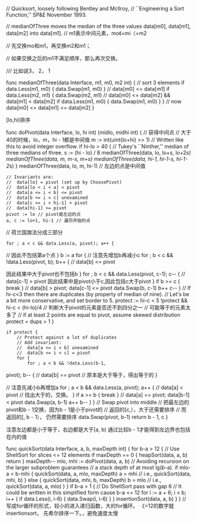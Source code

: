 // Quicksort, loosely following Bentley and McIlroy,
// ``Engineering a Sort Function,'' SP&E November 1993.

// medianOfThree moves the median of the three values data[m0], data[m1], data[m2] into data[m1].
// m1表示中间元素，mo《=mi〈=m2

// 先交换mo和m1，再交换m2和m1；

// 如果交换之后的m1不满足顺序，那么再次交换。

/// 比如说3， 2， 1

func medianOfThree(data Interface, m1, m0, m2 int) {
	// sort 3 elements
	if data.Less(m1, m0) {
		data.Swap(m1, m0)
	}
	// data[m0] <= data[m1]
	if data.Less(m2, m1) {
		data.Swap(m2, m1)
		// data[m0] <= data[m2] && data[m1] < data[m2]
		if data.Less(m1, m0) {
			data.Swap(m1, m0)
		}
	}
	// now data[m0] <= data[m1] <= data[m2]
}


[lo,hi)排序


func doPivot(data Interface, lo, hi int) (midlo, midhi int) {
// 获得中间点
// 大于40的时候，lo，m，hi - 1都是中间值
	m := int(uint(lo+hi) >> 1) // Written like this to avoid integer overflow.
	if hi-lo > 40 {
		// Tukey's ``Ninther,'' median of three medians of three.
		s := (hi - lo) / 8
		medianOfThree(data, lo, lo+s, lo+2*s)
		medianOfThree(data, m, m-s, m+s)
		medianOfThree(data, hi-1, hi-1-s, hi-1-2*s)
	}
	medianOfThree(data, lo, m, hi-1)
// 左边的点是中间值

	// Invariants are:
	//	data[lo] = pivot (set up by ChoosePivot)
	//	data[lo < i < a] < pivot
	//	data[a <= i < b] <= pivot
	//	data[b <= i < c] unexamined
	//	data[c <= i < hi-1] > pivot
	//	data[hi-1] >= pivot
	pivot := lo // pivot是左边的点
	a, c := lo+1, hi-1 // 遍历开始的点
// 荷兰国旗法分成三部分

	for ; a < c && data.Less(a, pivot); a++ {
// 因此不包括第a个点
	}
	b := a
	for {
// 注意先增加b再减小c
		for ; b < c && !data.Less(pivot, b); b++ { // data[b] <= pivot

因此结果中大于pivot也不包括b
		}
		for ; b < c && data.Less(pivot, c-1); c-- { // data[c-1] > pivot
因此结果中是pivot小于c,因此包括c大于pivot
		}
		if b >= c {
			break
		}
		// data[b] > pivot; data[c-1] <= pivot
		data.Swap(b, c-1)
		b++
		c--
	}
	// If hi-c<3 then there are duplicates (by property of median of nine).
	// Let's be a bit more conservative, and set border to 5.
	protect := hi-c < 5
!protect && hi-c < (hi-lo)/4
// 判断大于pivot的元素是否还不到四分之一
// 可能等于的元素太多了
		// if at least 2 points are equal to pivot, assume skewed distribution
		protect = dups > 1
	}

	if protect {
		// Protect against a lot of duplicates
		// Add invariant:
		//	data[a <= i < b] unexamined
		//	data[b <= i < c] = pivot
		for {
			for ; a < b && !data.Less(b-1, 
pivot); b-- { // data[b] == pivot
// 原本是大于等于，得出等于的
			}

// 注意先减小b再增加a
			for ; a < b && data.Less(a, pivot); a++ { // data[a] < pivot
// 找出大于的，交换。
			}
			if a >= b {
				break
			}
			// data[a] == pivot; data[b-1] < pivot
			data.Swap(a, b-1)
			a++
			b--
		}
	}
	// Swap pivot into middle
// 把最左边的pivot和b - 1交换，因为b - 1是小于pivot的
// 返回的[c,），大于还需要排序
// 而返回的[, b - 1）， 仍然需要排序
	data.Swap(pivot, b-1)
	return b - 1, c
}

注意左边都是小于等于，右边都是大于[a, b)
通过比较b - 1才能得到左边界也包括在内的值

func quickSort(data Interface, a, b, maxDepth int) {
	for b-a > 12 { // Use ShellSort for slices <= 12 elements
		if maxDepth == 0 {
			heapSort(data, a, b)
			return
		}
		maxDepth--
		mlo, mhi := doPivot(data, a, b)
		// Avoiding recursion on the larger subproblem guarantees
		// a stack depth of at most lg(b-a).
		if mlo-a < b-mhi {
			quickSort(data, a, mlo, maxDepth)
			a = mhi // i.e., quickSort(data, mhi, b)
		} else {
			quickSort(data, mhi, b, maxDepth)
			b = mlo // i.e., quickSort(data, a, mlo)
		}
	}
	if b-a > 1 {
		// Do ShellSort pass with gap 6
		// It could be written in this simplified form cause b-a <= 12
		for i := a + 6; i < b; i++ {
			if data.Less(i, i-6) {
				data.Swap(i, i-6)
			}
		}
		insertionSort(data, a, b)
	}
}
// 写成for循环的形式，较小的进入递归函数，大的for循环。
《=12的数字就insertionsort，
先希尔排序一下。，避免速度太慢
